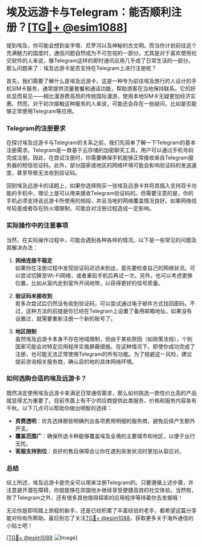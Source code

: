 # 埃及远游卡与Telegram：能否顺利注册？[[TG💪+ @esim1088](https://t.me/s/esim1088)]

提到埃及，你可能会想到金字塔、尼罗河以及神秘的古文明。而当你计划前往这个充满魅力的国度时，通信问题自然成为不可忽视的一部分。尤其是对于喜欢使用社交软件的人来说，像Telegram这样的即时通讯应用几乎成了日常生活的一部分。那么问题来了：埃及远游卡是否支持在Telegram上进行注册呢？

首先，我们需要了解什么是埃及远游卡。这是一种专为前往埃及旅行的人设计的手机SIM卡服务，通常提供流量套餐和通话功能，帮助游客在当地保持联系。它的好处显而易见——相比漫游费高昂的传统国际漫游，使用本地SIM卡无疑更加经济实惠。然而，对于初次接触这种服务的人来说，可能还会存在一些疑问，比如是否能够正常使用Telegram等应用。

### Telegram的注册要求

在探讨埃及远游卡与Telegram的关系之前，我们先简单了解一下Telegram的基本注册需求。Telegram是一款基于云存储的加密聊天工具，用户可以通过手机号码完成注册。因此，在尝试注册时，你需要确保手机能够正常接收来自Telegram服务器的短信验证码。此外，部分国家或地区的网络环境可能会影响验证码的发送速度，甚至导致无法收到验证码。

回到埃及远游卡的话题上，如果你选择购买一张埃及远游卡并将其插入支持双卡功能的手机中，理论上是可以用来接收Telegram验证码的。但需要注意的是，你的手机必须支持该远游卡所使用的频段，并且当地的网络覆盖情况良好。如果网络信号较差或者存在防火墙限制，可能会对注册过程造成一定影响。

### 实际操作中的注意事项

当然，在实际操作过程中，可能会遇到各种各样的情况。以下是一些常见的问题及其解决办法：

1. **网络连接不稳定**  
   如果你在注册过程中发现验证码迟迟未到达，首先要检查自己的网络状况。可以尝试切换至Wi-Fi网络，或者重启手机后再试一次。另外，也可以考虑更换位置，比如从室内走到室外开阔地带，以获得更好的信号质量。

2. **验证码未接收到**  
   若多次尝试后仍然没有收到验证码，可以尝试通过电子邮件方式找回密码。不过，这种方法的前提是你已经在Telegram上设置了备用邮箱地址。如果没有设置过，就需要重新注册一个新的账号了。

3. **地区限制**  
   虽然埃及远游卡本身不存在地域限制，但由于某些原因（如政策法规），个别国家可能会对特定应用程序实施屏蔽措施。在这种情况下，即使你成功完成了注册，也可能无法正常使用Telegram的所有功能。为了规避这一风险，建议提前咨询相关服务商，确认目的地的具体网络环境。

### 如何选购合适的埃及远游卡？

既然决定使用埃及远游卡来满足日常通信需求，那么如何挑选一款性价比高的产品就显得尤为重要了。目前市面上有不少供应商提供此类服务，价格和服务内容各有千秋。以下几点可以帮助你做出明智的选择：

- **资费透明**：优先选择那些明确列出各项费用明细的服务商，避免后续产生额外开支。
- **覆盖范围广**：确保所选卡种能够覆盖埃及全境的主要城市和地区，以便于出行无忧。
- **客服支持到位**：良好的售后保障会让你在遇到突发状况时更加从容应对。

### 总结

综上所述，埃及远游卡是完全可以用来注册Telegram的。只要遵循上述步骤，并注意避开潜在障碍，你就能够在异国他乡继续享受便捷高效的社交体验。当然啦，除了Telegram之外，还有很多其他值得探索的应用程序等待着你去发掘哦！

无论你是即将踏上旅程的新手，还是已经积累了丰富经验的老手，都希望这篇分享能对你有所帮助。最后别忘了关注[TG💪+ @esim1088](https://t.me/s/esim1088)，获取更多关于海外通信的小贴士吧！

[[TG💪+ @esim1088](https://t.me/s/esim1088) ![Image](https://i.postimg.cc/4NQfJmqS/Snipaste-2025-05-13-00-14-12.png)]